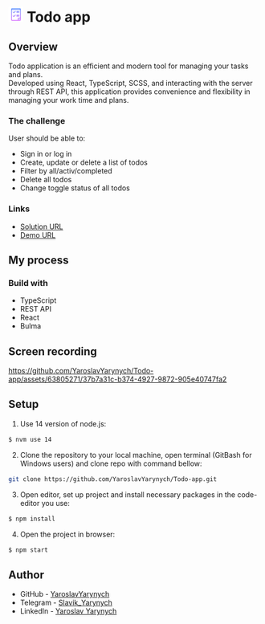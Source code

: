 # <img src="./src/../public/icons/todo-icon.png" alt="Todo Icon" width="30" height="30"> Todo app

## Overview

Todo application is an efficient and modern tool for managing your tasks and plans. <br>
Developed using React, TypeScript, SCSS, and interacting with the server through REST API, this application provides convenience and flexibility in managing your work time and plans.

### The challenge

User should be able to:

- Sign in or log in
- Create, update or delete a list of todos
- Filter by all/activ/completed
- Delete all todos
- Change toggle status of all todos

### Links

- [Solution URL](https://github.com/YaroslavYarynych/Todo-app)
- [Demo URL](https://yaroslavyarynych.github.io/Todo-app/)

## My process

### Build with

- TypeScript
- REST API
- React
- Bulma

## Screen recording

https://github.com/YaroslavYarynych/Todo-app/assets/63805271/37b7a31c-b374-4927-9872-905e40747fa2

## Setup

1. Use 14 version of node.js: <br>

```sh
$ nvm use 14
```

2. Clone the repository to your local machine, open terminal (GitBash for Windows users) and clone repo with command bellow:

```sh
git clone https://github.com/YaroslavYarynych/Todo-app.git
```

3. Open editor, set up project and install necessary packages in the code-editor you use:

```sh
$ npm install
```

4. Open the project in browser:

```sh
$ npm start
```

## Author

- GitHub - [YaroslavYarynych](https://github.com/YaroslavYarynych)
- Telegram - [Slavik_Yarynych](https://t.me/Slavik_Yarynych)
- LinkedIn - [Yaroslav Yarynych](https://www.linkedin.com/in/yaroslav-yarynych-87856722a/)
